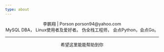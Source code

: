 ```yaml
---
type: about
---
```

<center>
李鹏翔 | Porson
porson94@yahoo.com
<br>
MySQL DBA，
Linux使用者及爱好者。
伪全栈工程师，
会点Python，会点Go。

<hr>
希望这里能能帮助到你
</center>

